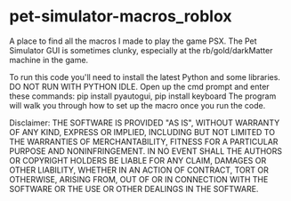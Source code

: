 # pet-simulator-macros_roblox
A place to find all the macros I made to play the game PSX.
The Pet Simulator GUI is sometimes clunky, especially at the rb/gold/darkMatter machine in the game.

To run this code you'll need to install the latest Python and some libraries. 
DO NOT RUN WITH PYTHON IDLE.
Open up the cmd prompt and enter these commands: pip install pyautogui, pip install keyboard
The program will walk you through how to set up the macro once you run the code.

Disclaimer: THE SOFTWARE IS PROVIDED "AS IS", WITHOUT WARRANTY OF ANY KIND, EXPRESS OR IMPLIED, INCLUDING BUT NOT LIMITED TO THE WARRANTIES OF MERCHANTABILITY, FITNESS FOR A PARTICULAR PURPOSE AND NONINFRINGEMENT. IN NO EVENT SHALL THE AUTHORS OR COPYRIGHT HOLDERS BE LIABLE FOR ANY CLAIM, DAMAGES OR OTHER LIABILITY, WHETHER IN AN ACTION OF CONTRACT, TORT OR OTHERWISE, ARISING FROM, OUT OF OR IN CONNECTION WITH THE SOFTWARE OR THE USE OR OTHER DEALINGS IN THE SOFTWARE.
